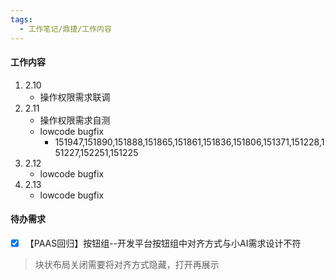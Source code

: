 ```yaml
---
tags:
  - 工作笔记/鼎捷/工作内容
---
```

#### 工作内容
1. 2.10
	- 操作权限需求联调
2. 2.11
	- 操作权限需求自测
	- lowcode bugfix
		- 151947,151890,151888,151865,151861,151836,151806,151371,151228,151227,152251,151225
3. 2.12
	- lowcode bugfix
4. 2.13
	- lowcode bugfix

#### 待办需求
- [x] 【PAAS回归】按钮组--开发平台按钮组中对齐方式与小AI需求设计不符
> 块状布局关闭需要将对齐方式隐藏，打开再展示

